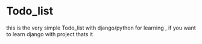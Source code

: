 # Todo_list
this is the very simple Todo_list with django/python for learning , if you want to learn django with project thats it 
